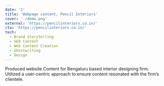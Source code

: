 ```yaml
---
date: '2'
title: 'Webpage content, Pencil Interiors'
cover: './demo.png'
external: 'https://pencilinteriors.co.in/'
cta: 'https://pencilinteriors.co.in/'
tech:
  - Brand Storytelling
  - SEO Content
  - Web Content Creation
  - Ghostwriting
  - Design
---
```


Produced website Content for Bengaluru based interior designing firm. Utilized a user-centric approach to ensure content resonated with the firm’s clientele.
